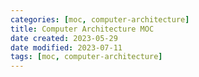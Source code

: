 ```yaml
---
categories: [moc, computer-architecture]
title: Computer Architecture MOC
date created: 2023-05-29
date modified: 2023-07-11
tags: [moc, computer-architecture]
---
```

